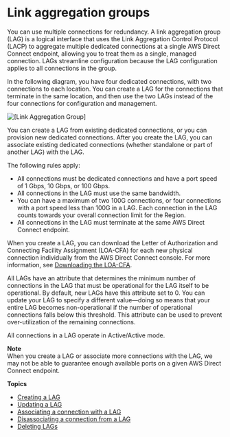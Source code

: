 # Link aggregation groups<a name="lags"></a>

You can use multiple connections for redundancy\. A link aggregation group \(LAG\) is a logical interface that uses the Link Aggregation Control Protocol \(LACP\) to aggregate multiple dedicated connections at a single AWS Direct Connect endpoint, allowing you to treat them as a single, managed connection\. LAGs streamline configuration because the LAG configuration applies to all connections in the group\.

In the following diagram, you have four dedicated connections, with two connections to each location\. You can create a LAG for the connections that terminate in the same location, and then use the two LAGs instead of the four connections for configuration and management\.

![\[Link Aggregation Group\]](http://docs.aws.amazon.com/directconnect/latest/UserGuide/images/LAG_description.png)

You can create a LAG from existing dedicated connections, or you can provision new dedicated connections\. After you create the LAG, you can associate existing dedicated connections \(whether standalone or part of another LAG\) with the LAG\.

The following rules apply:
+ All connections must be dedicated connections and have a port speed of 1 Gbps, 10 Gbps, or 100 Gbps\.
+ All connections in the LAG must use the same bandwidth\.
+ You can have a maximum of two 100G connections, or four connections with a port speed less than 100G in a LAG\. Each connection in the LAG counts towards your overall connection limit for the Region\.
+ All connections in the LAG must terminate at the same AWS Direct Connect endpoint\. 

When you create a LAG, you can download the Letter of Authorization and Connecting Facility Assignment \(LOA\-CFA\) for each new physical connection individually from the AWS Direct Connect console\. For more information, see [Downloading the LOA\-CFA](create-connection.md#create-connection-loa-cfa)\.

All LAGs have an attribute that determines the minimum number of connections in the LAG that must be operational for the LAG itself to be operational\. By default, new LAGs have this attribute set to 0\. You can update your LAG to specify a different value—doing so means that your entire LAG becomes non\-operational if the number of operational connections falls below this threshold\. This attribute can be used to prevent over\-utilization of the remaining connections\. 

All connections in a LAG operate in Active/Active mode\. 

**Note**  
When you create a LAG or associate more connections with the LAG, we may not be able to guarantee enough available ports on a given AWS Direct Connect endpoint\. 

**Topics**
+ [Creating a LAG](create-lag.md)
+ [Updating a LAG](update-lag.md)
+ [Associating a connection with a LAG](associate-connection-with-lag.md)
+ [Disassociating a connection from a LAG](disassociate-connection-from-lag.md)
+ [Deleting LAGs](delete-lag.md)